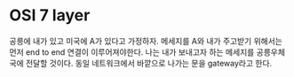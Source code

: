 <h1>OSI 7 layer</h1>

공릉에 내가 있고 미국에 A가 있다고 가정하자.
메세지를 A와 내가 주고받기 위해서는 먼저 end to end 연결이 이루어져야한다.
나는 내가 보내고자 하는 메세지를 공릉우체국에 전달할 것이다.
동일 네트워크에서 바깥으로 나가는 문을 gateway라고 한다.
